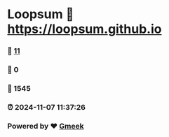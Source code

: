 # Loopsum :link: https://loopsum.github.io 
### :page_facing_up: [11](https://loopsum.github.io/tag.html) 
### :speech_balloon: 0 
### :hibiscus: 1545 
### :alarm_clock: 2024-11-07 11:37:26 
### Powered by :heart: [Gmeek](https://github.com/Meekdai/Gmeek)

